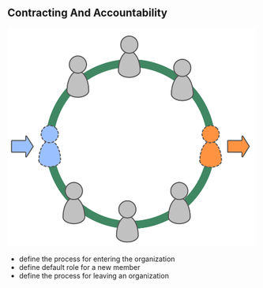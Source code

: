 ## Contracting And Accountability

![right,fit](img/circle/enter-leave-circle.png)

* define the process for entering the organization
* define default role for a new member
* define the process for leaving an organization


